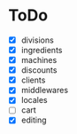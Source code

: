 # ToDo

- [x] divisions
- [x] ingredients
- [x] machines
- [x] discounts
- [x] clients
- [x] middlewares
- [x] locales
- [ ] cart
- [x] editing
